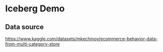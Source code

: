 # Iceberg Demo

## Data source
https://www.kaggle.com/datasets/mkechinov/ecommerce-behavior-data-from-multi-category-store